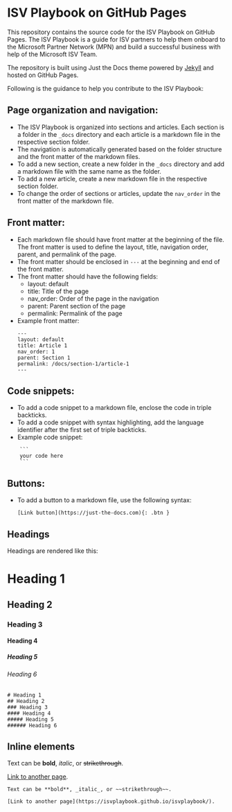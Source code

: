 # ISV Playbook on GitHub Pages

This repository contains the source code for the ISV Playbook on GitHub Pages. The ISV Playbook is a guide for ISV partners to help them onboard to the Microsoft Partner Network (MPN) and build a successful business with help of the Microsoft ISV Team.

The repository is built using Just the Docs theme powered by [Jekyll](https://jekyllrb.com/) and hosted on GitHub Pages.

Following is the guidance to help you contribute to the ISV Playbook:

## Page organization and navigation:

- The ISV Playbook is organized into sections and articles. Each section is a folder in the `_docs` directory and each article is a markdown file in the respective section folder.
- The navigation is automatically generated based on the folder structure and the front matter of the markdown files.
- To add a new section, create a new folder in the `_docs` directory and add a markdown file with the same name as the folder.
- To add a new article, create a new markdown file in the respective section folder.
- To change the order of sections or articles, update the `nav_order` in the front matter of the markdown file.

## Front matter:

- Each markdown file should have front matter at the beginning of the file. The front matter is used to define the layout, title, navigation order, parent, and permalink of the page.
- The front matter should be enclosed in `---` at the beginning and end of the front matter.
- The front matter should have the following fields:
    - layout: default
    - title: Title of the page
    - nav_order: Order of the page in the navigation
    - parent: Parent section of the page
    - permalink: Permalink of the page
- Example front matter:
    ```
    ---
    layout: default
    title: Article 1
    nav_order: 1
    parent: Section 1
    permalink: /docs/section-1/article-1
    ---
    ```

## Code snippets:

- To add a code snippet to a markdown file, enclose the code in triple backticks.
- To add a code snippet with syntax highlighting, add the language identifier after the first set of triple backticks.
- Example code snippet:

```
    ```
    your code here
    ```
```

## Buttons:

- To add a button to a markdown file, use the following syntax:
    ```
    [Link button](https://just-the-docs.com){: .btn }
    ```

## Headings

Headings are rendered like this:

<h1>Heading 1</h1>
<h2>Heading 2</h2>
<h3>Heading 3</h3>
<h4>Heading 4</h4>
<h5>Heading 5</h5>
<h6>Heading 6</h6>

```
# Heading 1
## Heading 2
### Heading 3
#### Heading 4
##### Heading 5
###### Heading 6
```

## Inline elements

Text can be **bold**, _italic_, or ~~strikethrough~~.

[Link to another page](https://isvplaybook.github.io/isvplaybook/).


```
Text can be **bold**, _italic_, or ~~strikethrough~~.

[Link to another page](https://isvplaybook.github.io/isvplaybook/).

```
